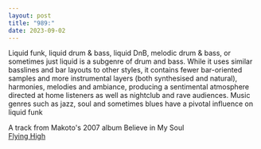 ```yaml
---
layout: post
title: "989:"
date: 2023-09-02
---
```


Liquid funk, liquid drum & bass, liquid DnB, melodic drum & bass, or sometimes just liquid is a subgenre of drum and bass. While it uses similar basslines and bar layouts to other styles, it contains fewer bar-oriented samples and more instrumental layers (both synthesised and natural), harmonies, melodies and ambiance, producing a sentimental atmosphere directed at home listeners as well as nightclub and rave audiences. Music genres such as jazz, soul and sometimes blues have a pivotal influence on liquid funk

A track from Makoto's 2007 album Believe in My Soul  
[Flying High](https://youtu.be/HlWoi07jyMY)
